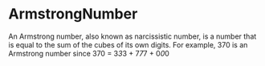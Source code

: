 
# ArmstrongNumber

An Armstrong number, also known as narcissistic number, is a number that is equal to the sum of the cubes of its own digits. For example, 370 is an Armstrong number since 370 = 3*3*3 + 7*7*7 + 0*0*0
